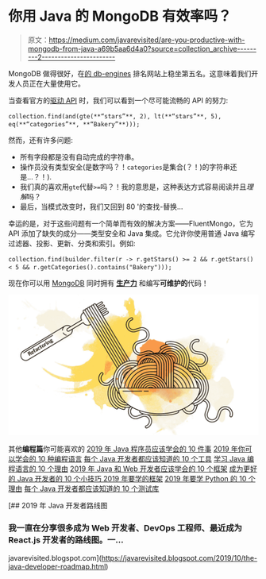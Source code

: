 # 你用 Java 的 MongoDB 有效率吗？

> 原文：<https://medium.com/javarevisited/are-you-productive-with-mongodb-from-java-a69b5aa6d4a0?source=collection_archive---------2----------------------->

MongoDB 做得很好，在[的 db-engines](https://db-engines.com/en/ranking) 排名网站上稳坐第五名。这意味着我们开发人员正在大量使用它。

当查看官方的[驱动 API](https://mongodb.github.io/mongo-java-driver/3.11/driver/tutorials/perform-read-operations/#filters-helper) 时，我们可以看到一个尽可能流畅的 API 的努力:

```
collection.find(and(gte(**“stars”**, 2), lt(**“stars”**, 5), eq(**“categories”**, **“Bakery”**)));
```

然而，还有许多问题:

*   所有字段都是没有自动完成的字符串。
*   操作员没有类型安全(是数字吗？！`categories`是集合(？！)的字符串还是…？！).
*   我们真的喜欢用`gte`代替`>=`吗？！我的意思是，这种表达方式容易阅读并且*理解*吗？
*   最后，当模式改变时，我们又回到 80 '的查找-替换…

幸运的是，对于这些问题有一个简单而有效的解决方案——FluentMongo，它为 API 添加了缺失的成分——类型安全和 Java 集成。它允许你使用普通 Java 编写过滤器、投影、更新、分类和索引。例如:

```
collection.find(builder.filter(r -> r.getStars() >= 2 && r.getStars() < 5 && r.getCategories().contains("Bakery")));
```

现在你可以用 [MongoDB](https://javarevisited.blogspot.com/2019/01/top-5-mongodb-online-training-courses.html) 同时拥有 [**生产力**](https://github.com/streamx-co/FluentMongo) 和编写**可维护的**代码！

![](img/11415e33ca3e5d7ff175366fb7c889a1.png)

其他**编程篇**你可能喜欢的
[2019 年 Java 程序员应该学会的 10 件事](https://javarevisited.blogspot.com/2017/12/10-things-java-programmers-should-learn.html#axzz5atl0BngO)
[2019 年你可以学会的 10 种编程语言](http://www.java67.com/2017/12/10-programming-languages-to-learn-in.html)
[每个 Java 开发者都应该知道的 10 个工具](http://www.java67.com/2018/04/10-tools-java-developers-should-learn.html)
[学习 Java 编程语言的 10 个理由](http://javarevisited.blogspot.sg/2013/04/10-reasons-to-learn-java-programming.html)
[2019 年 Java 和 Web 开发者应该学会的 10 个框架](http://javarevisited.blogspot.sg/2018/01/10-frameworks-java-and-web-developers-should-learn.html)
[成为更好的 Java 开发者的 10 个小技巧 2019 年要学的框架](http://javarevisited.blogspot.sg/2018/05/10-tips-to-become-better-java-developer.html)
[2019 年要学 Python 的 10 个理由](https://javarevisited.blogspot.com/2018/05/10-reasons-to-learn-python-programming.html)
[每个 Java 开发者都应该知道的 10 个测试库](https://javarevisited.blogspot.sg/2018/01/10-unit-testing-and-integration-tools-for-java-programmers.html)

[](https://javarevisited.blogspot.com/2019/10/the-java-developer-roadmap.html) [## 2019 年 Java 开发者路线图

### 我一直在分享很多成为 Web 开发者、DevOps 工程师、最近成为 React.js 开发者的路线图。一…

javarevisited.blogspot.com](https://javarevisited.blogspot.com/2019/10/the-java-developer-roadmap.html)